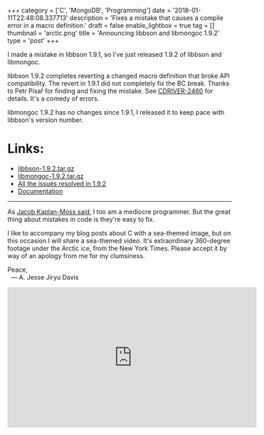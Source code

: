 +++
category = ['C', 'MongoDB', 'Programming']
date = '2018-01-11T22:48:08.337713'
description = 'Fixes a mistake that causes a compile error in a macro definition.'
draft = false
enable_lightbox = true
tag = []
thumbnail = 'arctic.png'
title = 'Announcing libbson and libmongoc 1.9.2'
type = 'post'
+++

I made a mistake in libbson 1.9.1, so I've just released 1.9.2 of libbson and libmongoc.

libbson 1.9.2 completes reverting a
changed macro definition that broke API compatibility. The revert in 1.9.1 did
not completely fix the BC break. Thanks to Petr Písař for finding and fixing the
mistake. See [CDRIVER-2460](https://jira.mongodb.org/browse/CDRIVER-2460) for details. It's a comedy of errors.

libmongoc 1.9.2 has no changes since 1.9.1, I released it to keep pace with libbson's version number.

# **Links:**

* [libbson-1.9.2.tar.gz](https://github.com/mongodb/libbson/releases/download/1.9.2/libbson-1.9.2.tar.gz)
* [libmongoc-1.9.2.tar.gz](https://github.com/mongodb/mongo-c-driver/releases/download/1.9.2/mongo-c-driver-1.9.2.tar.gz)
* [All the issues resolved in 1.9.2](https://jira.mongodb.org/issues/?jql=project%3D%22C%20Driver%22%20and%20fixVersion%3D%221.9.2%22)
* [Documentation](http://mongoc.org/)

***

As [Jacob Kaplan-Moss said](https://www.youtube.com/watch?v=hIJdFxYlEKE), I too am a mediocre programmer. But the great thing about mistakes in code is they're easy to fix.

I like to accompany my blog posts about C with a sea-themed image, but on this occasion I will share a sea-themed video. It's extraordinary 360-degree footage under the Arctic ice, from the New York Times. Please accept it by way of an apology from me for my clumsiness.

Peace,<br>
&nbsp;&nbsp;&mdash; A. Jesse Jiryu Davis

<iframe width="560" height="315" src="https://www.youtube.com/embed/ecmGq5LGNx8" frameborder="0" allow="autoplay; encrypted-media" allowfullscreen></iframe>
